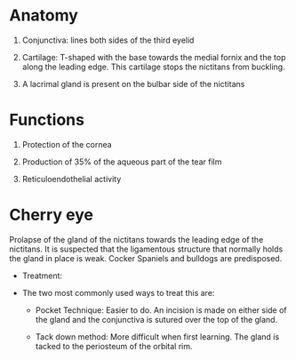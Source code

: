 Anatomy
=======

1.  Conjunctiva: lines both sides of the third eyelid

2.  Cartilage: T-shaped with the base towards the medial fornix and the
    top along the leading edge. This cartilage stops the nictitans from
    buckling.

3.  A lacrimal gland is present on the bulbar side of the nictitans

Functions
=========

1.  Protection of the cornea

2.  Production of 35% of the aqueous part of the tear film

3.  Reticuloendothelial activity

Cherry eye
==========

Prolapse of the gland of the nictitans towards the leading edge of the
nictitans. It is suspected that the ligamentous structure that normally
holds the gland in place is weak. Cocker Spaniels and bulldogs are
predisposed.

-   Treatment:

-   The two most commonly used ways to treat this are:

    -   Pocket Technique: Easier to do. An incision is made on either
        side of the gland and the conjunctiva is sutured over the top of
        the gland.

    -   Tack down method: More difficult when first learning. The gland
        is tacked to the periosteum of the orbital rim.
